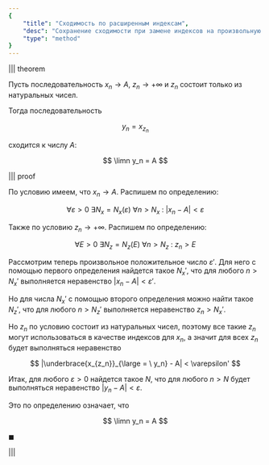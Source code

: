 ```yaml
---
{
    "title": "Сходимость по расширенным индексам",
    "desc": "Сохранение сходимости при замене индексов на произвольную бесконечно большую последовательность натуральных чисел.",
    "type": "method"
}
---
```


||| theorem

Пусть последовательность $x_n\to A$, $z_n\to +\infty$ и $z_n$ состоит только из натуральных чисел.

Тогда последовательность

$$ y_n = x_{z_n} $$

сходится к числу $A$:

$$ \limn y_n = A $$

||| proof

По условию имеем, что $x_n\to A$. Распишем по определению:

$$ \forall \varepsilon > 0 \ \exists N_x = N_x(\varepsilon) \ \forall n > N_x \ : \ |x_n - A| < \varepsilon $$

Также по условию $z_n\to +\infty$. Распишем по определению:

$$ \forall E > 0 \ \exists N_z = N_z(E) \ \forall n > N_z \ : \ z_n > E $$

Рассмотрим теперь произвольное положительное число $\varepsilon'$. Для него с помощью первого определения найдется такое $N_x'$, что для любого $n>N_x'$
выполняется неравенство $|x_n - A| < \varepsilon'$.

Но для числа $N_x'$ с помощью второго определения можно найти такое $N_z'$, что для любого $n>N_z'$ выполняется неравенство
$z_n > N_x'$.

Но $z_n$ по условию состоит из натуральных чисел, поэтому все такие $z_n$ могут использоваться в качестве индексов для $x_n$, а значит для всех $z_n$ будет выполняться неравенство

$$ |\underbrace{x_{z_n}}_{\large = \ y_n} - A| < \varepsilon' $$

Итак, для любого $\varepsilon > 0$ найдется такое $N$, что для любого $n>N$ будет выполняться неравенство $|y_n - A| < \varepsilon$.

Это по определению означает, что

$$ \limn y_n = A $$

$\blacksquare$

|||